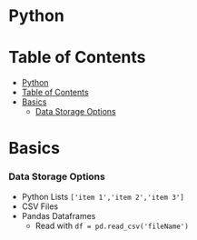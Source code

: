# Python

# Table of Contents

- [Python](#python)
- [Table of Contents](#table-of-contents)
- [Basics](#basics)
    - [Data Storage Options](#data-storage-options)


# Basics

### Data Storage Options

- Python Lists `['item 1','item 2','item 3']`
- CSV Files
- Pandas Dataframes
  - Read with `df = pd.read_csv('fileName')`








